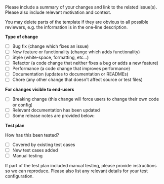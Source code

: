 Please include a summary of your changes and link to the related issue(s).
Please also include relevant motivation and context.

You may delete parts of the template if they are obvious to all possible reviewers, e.g. the information is in the one-line description.

**Type of change**

- [ ] Bug fix (change which fixes an issue)
- [ ] New feature or functionality (change which adds functionality)
- [ ] Style (white-space, formatting, etc...)
- [ ] Refactor (a code change that neither fixes a bug or adds a new feature)
- [ ] Performance (a code change that improves performance)
- [ ] Documentation (updates to documentation or READMEs)
- [ ] Chore (any other change that doesn't affect source or test files)

**For changes visible to end-users**

- [ ] Breaking change (this change will force users to change their own code or config)
- [ ] Relevant documentation has been updated
- [ ] Some release notes are provided below:

**Test plan**

How has this been tested?

- [ ] Covered by existing test cases
- [ ] New test cases added
- [ ] Manual testing

If part of the test plan included manual testing, please provide instructions so we can reproduce.
Please also list any relevant details for your test configuration.
